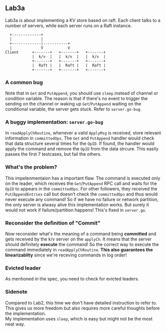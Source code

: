 ## Lab3a

Lab3a is about implementing a KV store based on raft. Each client talks to a number of servers, while each server runs on a Raft instance.

```
  +-------------+
  |				|
  +-------------|-----------+				
  |				V			V
Client 		+-------+	+-------+	+-------+
            |  k/v  |	|  k/v  |	|  k/v  |
            +-------+	+-------+ 	+-------+
            |  Raft	|	|  Raft	|	|  Raft	|
            +-------+	+-------+	+-------+

```

### A common bug
Note that in `Get` and `PutAppend`, you should use `sleep` instead of channel or
condition variable. The reason is that if there's no event to trigger the sending
on the channel or waking up `Get`/`PutAppend` waiting on the conditional variable,
the server gets stuck. Refer to `server.go-bug`.

### A buggy implementation: `server.go-bug`
In `readApplyChRoutine`, whenever a valid `ApplyMsg` is received, store relevant information in `committedOps`. The `Get` and `PutAppend` handler would check that data structure several times for the `OpID`. If found, the handler would apply the command and remove the `OpID` from the data strcure. This easily passes the first 7 testcases, but fail the others. 

### What's the problem?
This impelenmentaion has a important flaw. The command is executed only on the leader, which receives the `Get`/`PutAppend` RPC call and waits for the `OpID` to appears in the `committedOps`. For other followers, they received the `Put`/`AppendEntries` call but doesn't check the `committedOps` and thus would never execute any command! So if we have no failure or network partition, the only server is alwasy alive this implementation works. But surely it would not work if failure/partition happens! This's fixed in `server.go`.


### Reconsider the definition of "Commit"
Now reconsider what's the meaning of a command being **committed** and gets received by the k/v server on the `applyCh`. It means that the server should definitely **execute** the command! So the correct way to execute the command immediately in `readApplyChRoutine`. **This also guarantees the linearizablity** since we're receving commands in log order!


### Evicted leader
As mentioned in the spec, you need to check for evicted leaders.



### Sidenote
Compared to Lab2, this time we don't have detailed instruction to refer to. This gives us more freedom but also requires more careful thoughts before the implementation.  
My implementation uses `sleep`, which is easy but might not be the most neat way.